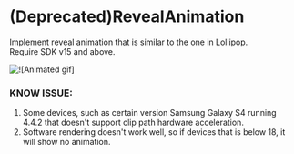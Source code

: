 (Deprecated)RevealAnimation
===============

Implement reveal animation that is similar to the one in Lollipop.<br/>
Require SDK v15 and above.

![![Animated gif]](/screenshots/reveal_animation.gif "Live demo")


### KNOW ISSUE: <br/>

1. Some devices, such as certain version Samsung Galaxy S4 running 4.4.2 that doesn't support clip path hardware acceleration. 
2. Software rendering doesn't work well, so if devices that is below 18, it will show no animation.




